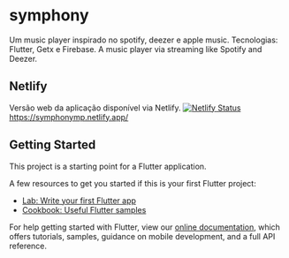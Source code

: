 # symphony

Um music player inspirado no spotify, deezer e apple music. Tecnologias: Flutter, Getx e Firebase.
A music player via streaming like Spotify and Deezer.

## Netlify

Versão web da aplicação disponível via Netlify.
[![Netlify Status](https://api.netlify.com/api/v1/badges/6303f42c-7bbc-4371-9afb-b017f3e4f70a/deploy-status)](https://app.netlify.com/sites/symphonymp/deploys)
https://symphonymp.netlify.app/

## Getting Started

This project is a starting point for a Flutter application.

A few resources to get you started if this is your first Flutter project:

- [Lab: Write your first Flutter app](https://flutter.dev/docs/get-started/codelab)
- [Cookbook: Useful Flutter samples](https://flutter.dev/docs/cookbook)

For help getting started with Flutter, view our
[online documentation](https://flutter.dev/docs), which offers tutorials,
samples, guidance on mobile development, and a full API reference.
